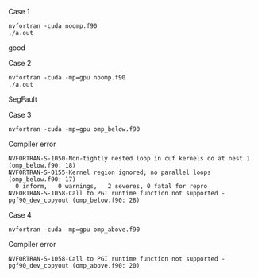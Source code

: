 Case 1
```
nvfortran -cuda noomp.f90
./a.out
```
good

Case 2
```
nvfortran -cuda -mp=gpu noomp.f90
./a.out
```
SegFault

Case 3
```
nvfortran -cuda -mp=gpu omp_below.f90
```
Compiler error
```
NVFORTRAN-S-1050-Non-tightly nested loop in cuf kernels do at nest 1 (omp_below.f90: 18)
NVFORTRAN-S-0155-Kernel region ignored; no parallel loops  (omp_below.f90: 17)
  0 inform,   0 warnings,   2 severes, 0 fatal for repro
NVFORTRAN-S-1058-Call to PGI runtime function not supported - pgf90_dev_copyout (omp_below.f90: 28)
```

Case 4
```
nvfortran -cuda -mp=gpu omp_above.f90
```
Compiler error
```
NVFORTRAN-S-1058-Call to PGI runtime function not supported - pgf90_dev_copyout (omp_above.f90: 20)
```
